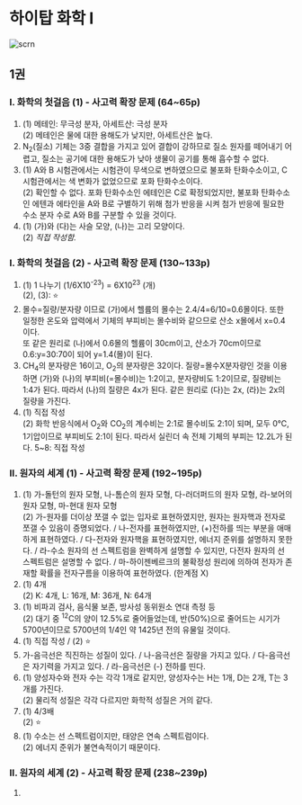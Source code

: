 # 하이탑 화학 I
![scrn](https://badgen.net/badge/made_with/mac/:blue?icon=apple)
## 1권
### I. 화학의 첫걸음 (1) - 사고력 확장 문제 (64~65p)
1. (1) 메테인: 무극성 분자, 아세트산: 극성 분자  
(2) 메테인은 물에 대한 용해도가 낮지만, 아세트산은 높다.  
2. N<sub>2</sub>(질소) 기체는 3중 결합을 가지고 있어 결합이 강하므로 질소 원자를 떼어내기 어렵고, 질소는 공기에 대한 용해도가 낮아 생물이 공기를 통해 흡수할 수 없다.  
3. (1) A와 B 시험관에서는 시험관이 무색으로 변하였으므로 불포화 탄화수소이고, C 시험관에서는 색 변화가 없었으므로 포화 탄화수소이다.  
(2) 확인할 수 없다. 포화 탄화수소인 에테인은 C로 확정되었지만, 불포화 탄화수소인 에텐과 에타인을 A와 B로 구별하기 위해 첨가 반응을 시켜 첨가 반응에 필요한 수소 분자 수로 A와 B를 구분할 수 있을 것이다.  
4. (1) (가)와 (다)는 사슬 모양, (나)는 고리 모양이다.  
(2) *직접 작성함.*  
### I. 화학의 첫걸음 (2) - 사고력 확장 문제 (130~133p)
1. (1) 1 나누기 (1/6X10<sup>-23</sup>) = 6X10<sup>23</sup> (개)  
(2), (3): ⭐️  
2. 몰수=질량/분자량 이므로 (가)에서 헬륨의 몰수는 2.4/4=6/10=0.6몰이다. 또한 일정한 온도와 압력에서 기체의 부피비는 몰수비와 같으므로 산소 x몰에서 x=0.4이다.  
또 같은 원리로 (나)에서 0.6몰의 헬륨이 30cm이고, 산소가 70cm이므로 0.6:y=30:70이 되어 y=1.4(몰)이 된다.  
3. CH<sub>4</sub>의 분자량은 16이고, O<sub>2</sub>의 분자량은 32이다. 질량=몰수X분자량인 것을 이용하면 (가)와 (나)의 부피비(=몰수비)는 1:2이고, 분자량비도 1:2이므로, 질량비는 1:4가 된다. 따라서 (나)의 질량은 4x가 된다. 같은 원리로 (다)는 2x, (라)는 2x의 질량을 가진다.  
4. (1) 직접 작성  
(2) 화학 반응식에서 O<sub>2</sub>와 CO<sub>2</sub>의 계수비는 2:1로 몰수비도 2:1이 되며, 모두 0℃, 1기압이므로 부피비도 2:1이 된다. 따라서 실린더 속 전체 기체의 부피는 12.2L가 된다.
5~8: 직접 작성
### II. 원자의 세계 (1) - 사고력 확장 문제 (192~195p)
1. (1) 가-돌턴의 원자 모형, 나-톰슨의 원자 모형, 다-러더퍼드의 원자 모형, 라-보어의 원자 모형, 마-현대 원자 모형  
(2) 가-원자를 더이상 쪼갤 수 없는 입자로 표현하였지만, 원자는 원자핵과 전자로 쪼갤 수 있음이 증명되었다. / 나-전자를 표현하였지만, (+)전하를 띄는 부분을 애매하게 표현하였다. / 다-전자와 원자핵을 표현하였지만, 에너지 준위를 설명하지 못한다. / 라-수소 원자의 선 스펙트럼을 완벽하게 설명할 수 있지만, 다전자 원자의 선 스펙트럼은 설명할 수 없다. / 마-하이젠베르크의 불확정성 원리에 의하여 전자가 존재할 확률을 전자구름을 이용하여 표현하였다. (한계점 X)  
2. (1) 4개  
(2) K: 4개, L: 16개, M: 36개, N: 64개  
3. (1) 비파괴 검사, 음식물 보존, 방사성 동위원소 연대 측정 등  
(2) 대기 중 <sup>12</sup>C의 양이 12.5%로 줄어들었는데, 반(50%)으로 줄어드는 시기가 5700년이므로 5700년의 1/4인 약 1425년 전의 유물일 것이다.  
4. (1) 직접 작성 / (2) ⭐️  
5. 가-음극선은 직진하는 성질이 있다. / 나-음극선은 질량을 가지고 있다. / 다-음극선은 자기력을 가지고 있다. / 라-음극선은 (-) 전하를 띤다.  
6. (1) 양성자수와 전자 수는 각각 1개로 같지만, 양성자수는 H는 1개, D는 2개, T는 3개를 가진다.  
(2) 물리적 성질은 각각 다르지만 화학적 성질은 거의 같다.  
7. (1) 4/3배  
(2) ⭐️  
8. (1) 수소는 선 스펙트럼이지만, 태양은 연속 스펙트럼이다.  
(2) 에너지 준위가 불연속적이기 때문이다.
### II. 원자의 세계 (2) - 사고력 확장 문제 (238~239p)
1. 
